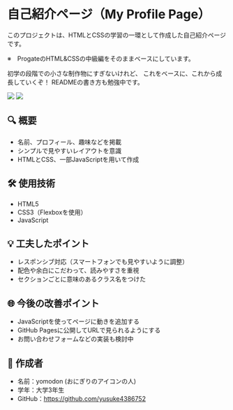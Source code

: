 # 自己紹介ページ（My Profile Page）

このプロジェクトは、HTMLとCSSの学習の一環として作成した自己紹介ページです。

※　ProgateのHTML&CSSの中級編をそのままベースにしています。

初学の段階での小さな制作物にすぎないけれど、
これをベースに、これから成長していくぞ！
READMEの書き方も勉強中です。

<img src="https://github.com/user-attachments/assets/80a9d4e0-275a-4e6b-9354-76f4b7c6fa6b" />
<img src="https://github.com/user-attachments/assets/aeee6c9d-6694-47a9-9b18-ae2b5d21b92a" />

## 🔍 概要

- 名前、プロフィール、趣味などを掲載
- シンプルで見やすいレイアウトを意識
- HTMLとCSS、一部JavaScriptを用いて作成

## 🛠 使用技術

- HTML5
- CSS3（Flexboxを使用）
- JavaScript

## 💡 工夫したポイント

- レスポンシブ対応（スマートフォンでも見やすいように調整）
- 配色や余白にこだわって、読みやすさを重視
- セクションごとに意味のあるクラス名をつけた

## 🌐 今後の改善ポイント

- JavaScriptを使ってページに動きを追加する
- GitHub Pagesに公開してURLで見られるようにする
- お問い合わせフォームなどの実装も検討中

## 📝 作成者

- 名前：yomodon (おにぎりのアイコンの人) 
- 学年：大学3年生
- GitHub：https://github.com/yusuke4386752
